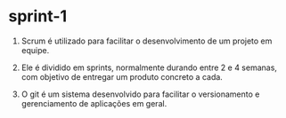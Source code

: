 # sprint-1

1) Scrum é utilizado para facilitar o desenvolvimento de um projeto em equipe.

2) Ele é dividido em sprints, normalmente durando entre 2 e 4 semanas, com objetivo de entregar um produto concreto a cada.

3) O git é um sistema desenvolvido para facilitar o versionamento e gerenciamento de aplicações em geral.
 
